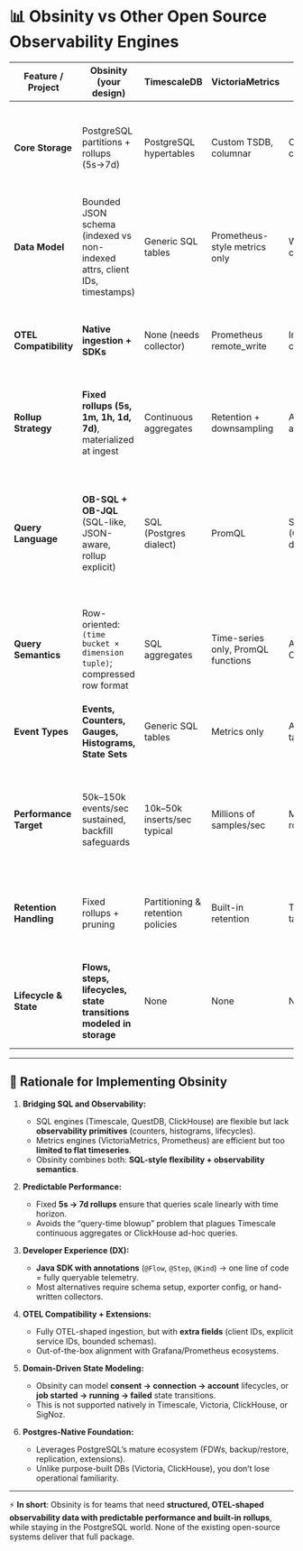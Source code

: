 # 📊 Obsinity vs Other Open Source Observability Engines

| Feature / Project      | **Obsinity** (your design)                                                 | **TimescaleDB**                   | **VictoriaMetrics**                | **ClickHouse**             | **SigNoz**                     | **QuestDB**            | **Why Obsinity? (Rationale)**                                                                                      |
| ---------------------- | -------------------------------------------------------------------------- | --------------------------------- | ---------------------------------- | -------------------------- | ------------------------------ | ---------------------- | ------------------------------------------------------------------------------------------------------------------ |
| **Core Storage**       | PostgreSQL partitions + rollups (5s→7d)                                    | PostgreSQL hypertables            | Custom TSDB, columnar              | Custom columnar DB         | ClickHouse backend             | Custom C++ TSDB        | PostgreSQL-native storage ensures ecosystem compatibility (FDW, replication, tooling).                             |
| **Data Model**         | Bounded JSON schema (indexed vs non-indexed attrs, client IDs, timestamps) | Generic SQL tables                | Prometheus-style metrics only      | Wide-table, columnar       | OTEL schema → ClickHouse       | SQL tables, columnar   | Obsinity balances JSON flexibility with queryable structure, unlike metric-only or rigid SQL stores.               |
| **OTEL Compatibility** | **Native ingestion + SDKs**                                                | None (needs collector)            | Prometheus remote\_write           | Indirect via collectors    | Yes (end-user APM)             | None                   | First-class OTEL semantics baked into ingestion, not an afterthought.                                              |
| **Rollup Strategy**    | **Fixed rollups (5s, 1m, 1h, 1d, 7d)**, materialized at ingest             | Continuous aggregates             | Retention + downsampling           | Aggregations at query time | Relies on ClickHouse           | Partition pruning only | Predictable cost & latency: queries over 7 days never explode in runtime aggregation.                              |
| **Query Language**     | **OB-SQL + OB-JQL** (SQL-like, JSON-aware, rollup explicit)                | SQL (Postgres dialect)            | PromQL                             | SQL (ClickHouse dialect)   | SQL (ClickHouse)               | SQL (Postgres-like)    | Obsinity speaks a query language tailored for telemetry (counters, gauges, rollups) instead of general SQL/PromQL. |
| **Query Semantics**    | Row-oriented: `(time bucket × dimension tuple)`; compressed row format     | SQL aggregates                    | Time-series only, PromQL functions | Arbitrary OLAP             | Aggregated metrics/logs/traces | SQL aggregates         | Obsinity’s results align with how observability data is consumed (dashboards, SLOs).                               |
| **Event Types**        | **Events, Counters, Gauges, Histograms, State Sets**                       | Generic SQL tables                | Metrics only                       | Arbitrary tables           | Metrics, traces, logs          | Tables                 | Obsinity unifies multiple signal types under one event model.                                                      |
| **Performance Target** | 50k–150k events/sec sustained, backfill safeguards                         | 10k–50k inserts/sec typical       | Millions of samples/sec            | Millions of rows/sec       | Depends on ClickHouse          | >1M rows/sec           | Obsinity optimizes for *observability scale* on commodity hardware, not just raw ingestion speed.                  |
| **Retention Handling** | Fixed rollups + pruning                                                    | Partitioning & retention policies | Built-in retention                 | TTL per table/partition    | TTL on ClickHouse              | Partition drop         | Obsinity gives “observability-safe” retention (7d max rollups) that matches ops needs.                             |
| **Lifecycle & State**  | **Flows, steps, lifecycles, state transitions modeled in storage**         | None                              | None                               | None                       | None                           | None                   | Obsinity understands **flows** and **lifecycle events** as first-class signals, not just rows.                     |

---

## 🎯 Rationale for Implementing Obsinity

1. **Bridging SQL and Observability:**

    * SQL engines (Timescale, QuestDB, ClickHouse) are flexible but lack **observability primitives** (counters, histograms, lifecycles).
    * Metrics engines (VictoriaMetrics, Prometheus) are efficient but too **limited to flat timeseries**.
    * Obsinity combines both: **SQL-style flexibility + observability semantics**.

2. **Predictable Performance:**

    * Fixed **5s → 7d rollups** ensure that queries scale linearly with time horizon.
    * Avoids the “query-time blowup” problem that plagues Timescale continuous aggregates or ClickHouse ad-hoc queries.

3. **Developer Experience (DX):**

    * **Java SDK with annotations** (`@Flow`, `@Step`, `@Kind`) → one line of code = fully queryable telemetry.
    * Most alternatives require schema setup, exporter config, or hand-written collectors.

4. **OTEL Compatibility + Extensions:**

    * Fully OTEL-shaped ingestion, but with **extra fields** (client IDs, explicit service IDs, bounded schemas).
    * Out-of-the-box alignment with Grafana/Prometheus ecosystems.

5. **Domain-Driven State Modeling:**

    * Obsinity can model **consent → connection → account** lifecycles, or **job started → running → failed** state transitions.
    * This is not supported natively in Timescale, Victoria, ClickHouse, or SigNoz.

6. **Postgres-Native Foundation:**

    * Leverages PostgreSQL’s mature ecosystem (FDWs, backup/restore, replication, extensions).
    * Unlike purpose-built DBs (Victoria, ClickHouse), you don’t lose operational familiarity.

---

⚡ **In short**:
Obsinity is for teams that need **structured, OTEL-shaped observability data with predictable performance and built-in rollups**, while staying in the PostgreSQL world. None of the existing open-source systems deliver that full package.
